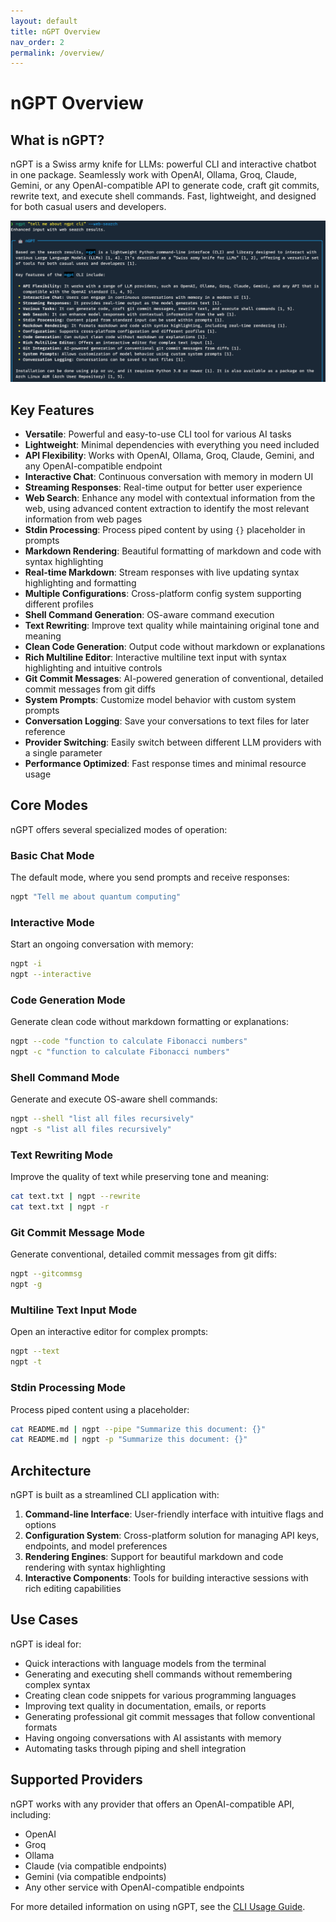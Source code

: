 ```yaml
---
layout: default
title: nGPT Overview
nav_order: 2
permalink: /overview/
---
```


# nGPT Overview

## What is nGPT?

nGPT is a Swiss army knife for LLMs: powerful CLI and interactive chatbot in one package. Seamlessly work with OpenAI, Ollama, Groq, Claude, Gemini, or any OpenAI-compatible API to generate code, craft git commits, rewrite text, and execute shell commands. Fast, lightweight, and designed for both casual users and developers.

![ngpt-w-self](https://raw.githubusercontent.com/nazdridoy/ngpt/main/previews/ngpt-w-self.png)

## Key Features

- **Versatile**: Powerful and easy-to-use CLI tool for various AI tasks
- **Lightweight**: Minimal dependencies with everything you need included
- **API Flexibility**: Works with OpenAI, Ollama, Groq, Claude, Gemini, and any OpenAI-compatible endpoint
- **Interactive Chat**: Continuous conversation with memory in modern UI
- **Streaming Responses**: Real-time output for better user experience
- **Web Search**: Enhance any model with contextual information from the web, using advanced content extraction to identify the most relevant information from web pages
- **Stdin Processing**: Process piped content by using `{}` placeholder in prompts
- **Markdown Rendering**: Beautiful formatting of markdown and code with syntax highlighting
- **Real-time Markdown**: Stream responses with live updating syntax highlighting and formatting
- **Multiple Configurations**: Cross-platform config system supporting different profiles
- **Shell Command Generation**: OS-aware command execution
- **Text Rewriting**: Improve text quality while maintaining original tone and meaning
- **Clean Code Generation**: Output code without markdown or explanations
- **Rich Multiline Editor**: Interactive multiline text input with syntax highlighting and intuitive controls
- **Git Commit Messages**: AI-powered generation of conventional, detailed commit messages from git diffs
- **System Prompts**: Customize model behavior with custom system prompts
- **Conversation Logging**: Save your conversations to text files for later reference
- **Provider Switching**: Easily switch between different LLM providers with a single parameter
- **Performance Optimized**: Fast response times and minimal resource usage

## Core Modes

nGPT offers several specialized modes of operation:

### Basic Chat Mode
The default mode, where you send prompts and receive responses:
```bash
ngpt "Tell me about quantum computing"
```

### Interactive Mode
Start an ongoing conversation with memory:
```bash
ngpt -i
ngpt --interactive
```

### Code Generation Mode
Generate clean code without markdown formatting or explanations:
```bash
ngpt --code "function to calculate Fibonacci numbers"
ngpt -c "function to calculate Fibonacci numbers"
```

### Shell Command Mode
Generate and execute OS-aware shell commands:
```bash
ngpt --shell "list all files recursively"
ngpt -s "list all files recursively"
```

### Text Rewriting Mode
Improve the quality of text while preserving tone and meaning:
```bash
cat text.txt | ngpt --rewrite
cat text.txt | ngpt -r
```

### Git Commit Message Mode
Generate conventional, detailed commit messages from git diffs:
```bash
ngpt --gitcommsg
ngpt -g
```

### Multiline Text Input Mode
Open an interactive editor for complex prompts:
```bash
ngpt --text
ngpt -t
```

### Stdin Processing Mode
Process piped content using a placeholder:
```bash
cat README.md | ngpt --pipe "Summarize this document: {}"
cat README.md | ngpt -p "Summarize this document: {}"
```

## Architecture

nGPT is built as a streamlined CLI application with:

1. **Command-line Interface**: User-friendly interface with intuitive flags and options
2. **Configuration System**: Cross-platform solution for managing API keys, endpoints, and model preferences
3. **Rendering Engines**: Support for beautiful markdown and code rendering with syntax highlighting
4. **Interactive Components**: Tools for building interactive sessions with rich editing capabilities

## Use Cases

nGPT is ideal for:

- Quick interactions with language models from the terminal
- Generating and executing shell commands without remembering complex syntax
- Creating clean code snippets for various programming languages
- Improving text quality in documentation, emails, or reports
- Generating professional git commit messages that follow conventional formats
- Having ongoing conversations with AI assistants with memory
- Automating tasks through piping and shell integration

## Supported Providers

nGPT works with any provider that offers an OpenAI-compatible API, including:

- OpenAI
- Groq
- Ollama
- Claude (via compatible endpoints)
- Gemini (via compatible endpoints)
- Any other service with OpenAI-compatible endpoints

For more detailed information on using nGPT, see the [CLI Usage Guide](usage/cli_usage.md). 